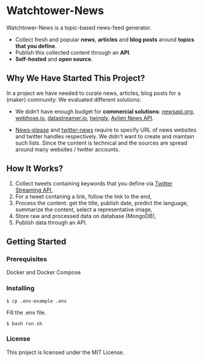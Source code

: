 # Watchtower-News

Watchtower-News is a topic-based news-feed generator. 

- Collect fresh and popular **news**, **articles** and **blog posts** around **topics that you define**. 
- Publish this collected content through an **API**.
- **Self-hosted** and **open source**.

## Why We Have Started This Project?

In a project we have needed to curate news, articles, blog posts for a (maker) community. We evaluated different solutions:
- We didn’t have enough budget for **commercial solutions**: [newsapi.org](https://www.newsapi.org), [webhose.io](https://www.webhose.io), [datastreamer.io](https://www.datastreamer.io), [twingly](https://www.twingly.com), [Aylien News API](https://www.aylien.com/news-api).

- [News-please](https://github.com/fhamborg/news-please) and [twitter-news](https://github.com/mishakob/twitter-news) require to specify URL of news websites and twitter handles respectively. We didn’t want to create and maintain such lists. Since the content is technical and the sources are spread around many websites / twitter accounts.

## How It Works?

1. Collect tweets containing keywords that you define via [Twitter Streaming API](https://developer.twitter.com/en/docs/tweets/filter-realtime/overview),
2. For a tweet contaning a link, follow the link to the end,
3. Process the content: get the title, publish date, predict the language, summarize the content, select a representative image,
4. Store raw and processed data on database (MongoDB),
5. Publish data through an API.

## Getting Started

### Prerequisites

Docker and Docker Compose

### Installing

`$ cp .env-example .env`

Fill the .env file.

`$ bash run.sh`

### License
This project is licensed under the MIT License.
